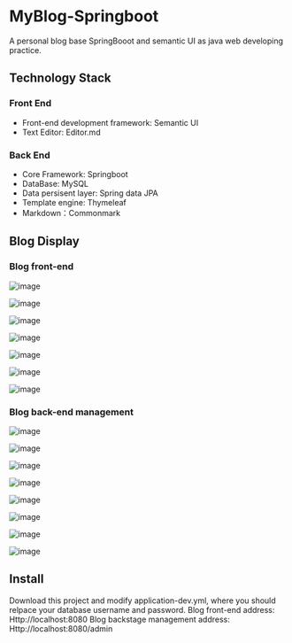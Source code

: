 # MyBlog-Springboot
A personal blog base SpringBooot and semantic UI as java web developing practice.


## Technology Stack
### Front End
  * Front-end development framework: Semantic UI
  * Text Editor: Editor.md

### Back End
  * Core Framework: Springboot
  * DataBase: MySQL
  * Data persisent layer: Spring data JPA
  * Template engine: Thymeleaf
  * Markdown：Commonmark
  

## Blog Display
### Blog front-end
![image](https://github.com/ChrisZhangHD/MyBlog-Springboot/blob/master/project_display/pic1.png)

![image](https://github.com/ChrisZhangHD/MyBlog-Springboot/blob/master/project_display/pic11.png)

![image](https://github.com/ChrisZhangHD/MyBlog-Springboot/blob/master/project_display/pic12.png)

![image](https://github.com/ChrisZhangHD/MyBlog-Springboot/blob/master/project_display/pic13.png)

![image](https://github.com/ChrisZhangHD/MyBlog-Springboot/blob/master/project_display/pic14.png)

![image](https://github.com/ChrisZhangHD/MyBlog-Springboot/blob/master/project_display/pic15.png)

![image](https://github.com/ChrisZhangHD/MyBlog-Springboot/blob/master/project_display/pic16.png)

### Blog back-end management

![image](https://github.com/ChrisZhangHD/MyBlog-Springboot/blob/master/project_display/pic10.png)

![image](https://github.com/ChrisZhangHD/MyBlog-Springboot/blob/master/project_display/pic3.png)

![image](https://github.com/ChrisZhangHD/MyBlog-Springboot/blob/master/project_display/pic6.png)

![image](https://github.com/ChrisZhangHD/MyBlog-Springboot/blob/master/project_display/pic7.png)

![image](https://github.com/ChrisZhangHD/MyBlog-Springboot/blob/master/project_display/pic4.png)

![image](https://github.com/ChrisZhangHD/MyBlog-Springboot/blob/master/project_display/pic5.png)

![image](https://github.com/ChrisZhangHD/MyBlog-Springboot/blob/master/project_display/pic8.png)

![image](https://github.com/ChrisZhangHD/MyBlog-Springboot/blob/master/project_display/pic9.png)


## Install
  Download this project and modify application-dev.yml, where you should relpace your database username and password.
  Blog front-end address: Http://localhost:8080
  Blog backstage management address: Http://localhost:8080/admin
